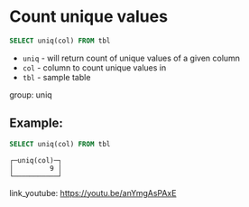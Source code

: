 # Count unique values

```sql
SELECT uniq(col) FROM tbl
```

- `uniq` - will return count of unique values of a given column
- `col` - column to count unique values in
- `tbl` - sample table

group: uniq

## Example: 
```sql
SELECT uniq(col) FROM tbl
```
```
┌─uniq(col)─┐
│         9 │
└───────────┘
```

link_youtube: https://youtu.be/anYmgAsPAxE
